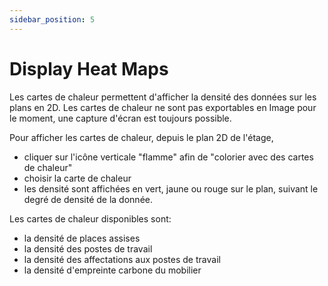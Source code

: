 ```yaml
---
sidebar_position: 5
---
```

# Display Heat Maps

Les cartes de chaleur permettent d'afficher la densité des données sur les plans en 2D.
Les cartes de chaleur ne sont pas exportables en Image pour le moment, une capture d'écran est toujours possible.

Pour afficher les cartes de chaleur, depuis le plan 2D de l'étage,

-   cliquer sur l'icône verticale "flamme" afin de "colorier avec des cartes de chaleur"
-   choisir la carte de chaleur
-   les densité sont affichées en vert, jaune ou rouge sur le plan, suivant le degré de densité de la donnée. 

Les cartes de chaleur disponibles sont:

-   la densité de places assises
-   la densité des postes de travail
-   la densité des affectations aux postes de travail
-   la densité d'empreinte carbone du mobilier